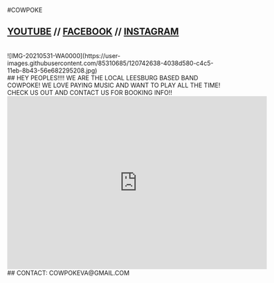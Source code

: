 #COWPOKE
## [YOUTUBE](https://www.youtube.com/results?search_query=cowpokeva) // [FACEBOOK](https://www.youtube.com/results?search_query=cowpokeva) // [INSTAGRAM](https://www.youtube.com/results?search_query=cowpokeva)
<br>
![IMG-20210531-WA0000](https://user-images.githubusercontent.com/85310685/120742638-4038d580-c4c5-11eb-8b43-56e682295208.jpg)
<br>
## HEY PEOPLES!!!! WE ARE THE LOCAL LEESBURG BASED BAND COWPOKE! WE LOVE PAYING MUSIC AND WANT TO PLAY ALL THE TIME! CHECK US OUT AND CONTACT US FOR BOOKING INFO!!
<br>
<iframe width="600" height="400" src="https://www.youtube.com/embed/eppiVEbUGgk" title="YouTube video player" frameborder="0" allow="accelerometer; autoplay; clipboard-write; encrypted-media; gyroscope; picture-in-picture" allowfullscreen></iframe> 
<br>
## CONTACT: COWPOKEVA@GMAIL.COM












